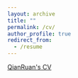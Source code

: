 ```yaml
---
layout: archive
title: ""
permalink: /cv/
author_profile: true
redirect_from:
  - /resume
---
```



<a href="https://raw.githubusercontent.com/qianruan/qianruan.github.io/master/_pages/QianRuan_CV_online.pdf">QianRuan's CV</a>

